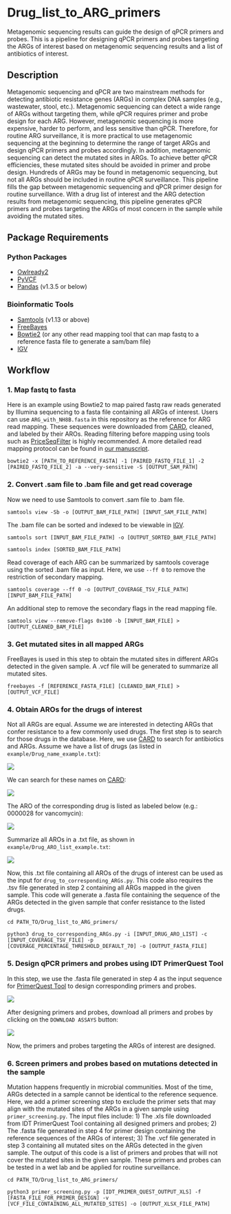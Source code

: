 # Drug_list_to_ARG_primers
Metagenomic sequencing results can guide the design of qPCR primers and probes. This is a pipeline for designing qPCR primers and probes targeting the ARGs of interest based on metagenomic sequencing results and a list of antibiotics of interest. 

## Description
Metagenomic sequencing and qPCR are two mainstream methods for detecting antibiotic resistance genes (ARGs) in complex DNA samples (e.g., wastewater, stool, etc.). Metagenomic sequencing can detect a wide range of ARGs without targeting them, while qPCR requires primer and probe design for each ARG. However, metagenomic sequencing is more expensive, harder to perform, and less sensitive than qPCR. Therefore, for routine ARG surveillance, it is more practical to use metagenomic sequencing at the beginning to determine the range of target ARGs and design qPCR primers and probes accordingly. In addition, metagenomic sequencing can detect the mutated sites in ARGs. To achieve better qPCR efficiencies, these mutated sites should be avoided in primer and probe design. Hundreds of ARGs may be found in metagenomic sequencing, but not all ARGs should be included in routine qPCR surveillance. This pipeline fills the gap between metagenomic sequencing and qPCR primer design for routine surveillance. With a drug list of interest and the ARG detection results from metagenomic sequencing, this pipeline generates qPCR primers and probes targeting the ARGs of most concern in the sample while avoiding the mutated sites.

## Package Requirements
### Python Packages  
* [Owlready2](https://github.com/pwin/owlready2)  
* [PyVCF](https://github.com/jamescasbon/PyVCF)
* [Pandas](https://anaconda.org/anaconda/pandas) (v1.3.5 or below)
### Bioinformatic Tools  
* [Samtools](https://www.htslib.org/) (v1.13 or above)  
* [FreeBayes](https://github.com/freebayes/freebayes)  
* [Bowtie2](https://github.com/BenLangmead/bowtie2) (or any other read mapping tool that can map fastq to a reference fasta file to generate a sam/bam file)
* [IGV](https://igv.org/)

## Workflow
### 1. Map fastq to fasta  
Here is an example using Bowtie2 to map paired fastq raw reads generated by Illumina sequencing to a fasta file containing all ARGs of interest. Users can use `ARG_with_NH8B.fasta` in this repository as the reference for ARG read mapping. These sequences were downloaded from [CARD](https://card.mcmaster.ca/), cleaned, and labeled by their AROs. Reading filtering before mapping using tools such as [PriceSeqFilter](https://derisilab.ucsf.edu/software/price/) is highly recommended. A more detailed read mapping protocol can be found in [our manuscript](https://www.biorxiv.org/content/10.1101/2024.07.30.605462v1.abstract).
```
bowtie2 -x [PATH_TO_REFERENCE_FASTA] -1 [PAIRED_FASTQ_FILE_1] -2 [PAIRED_FASTQ_FILE_2] -a --very-sensitive -S [OUTPUT_SAM_PATH]
```
### 2. Convert .sam file to .bam file and get read coverage
Now we need to use Samtools to convert .sam file to .bam file.  
```
samtools view -Sb -o [OUTPUT_BAM_FILE_PATH] [INPUT_SAM_FILE_PATH]
```
The .bam file can be sorted and indexed to be viewable in [IGV](https://igv.org/).
```
samtools sort [INPUT_BAM_FILE_PATH] -o [OUTPUT_SORTED_BAM_FILE_PATH]
```
```
samtools index [SORTED_BAM_FILE_PATH]
```
Read coverage of each ARG can be summarized by samtools coverage using the sorted .bam file as input. Here, we use `--ff 0` to remove the restriction of secondary mapping.
```
samtools coverage --ff 0 -o [OUTPUT_COVERAGE_TSV_FILE_PATH] [INPUT_BAM_FILE_PATH]
```
An additional step to remove the secondary flags in the read mapping file.
```
samtools view --remove-flags 0x100 -b [INPUT_BAM_FILE] >[OUTPUT_CLEANED_BAM_FILE]
```
### 3. Get mutated sites in all mapped ARGs
FreeBayes is used in this step to obtain the mutated sites in different ARGs detected in the given sample. A .vcf file will be generated to summarize all mutated sites.
```
freebayes -f [REFERENCE_FASTA_FILE] [CLEANED_BAM_FILE] >[OUTPUT_VCF_FILE]
```
### 4. Obtain AROs for the drugs of interest
Not all ARGs are equal. Assume we are interested in detecting ARGs that confer resistance to a few commonly used drugs. The first step is to search for those drugs in the database. Here, we use [CARD](https://card.mcmaster.ca/) to search for antibiotics and ARGs. Assume we have a list of drugs (as listed in `example/Drug_name_example.txt`):  
  
![](Figures/Drug_names.png)

We can search for these names on [CARD](https://card.mcmaster.ca/):  

![](Figures/CARD_search.png)

The ARO of the corresponding drug is listed as labeled below (e.g.: 0000028 for vancomycin):

![](Figures/CARD_ARO.png)

Summarize all AROs in a .txt file, as shown in `example/Drug_ARO_list_example.txt`:

![](Figures/Drug_AROs.png)

Now, this .txt file containing all AROs of the drugs of interest can be used as the input for `drug_to_corresponding_ARGs.py`. This code also requires the .tsv file generated in step 2 containing all ARGs mapped in the given sample. This code will generate a .fasta file containing the sequence of the ARGs detected in the given sample that confer resistance to the listed drugs.
```
cd PATH_TO/Drug_list_to_ARG_primers/  
```
```
python3 drug_to_corresponding_ARGs.py -i [INPUT_DRUG_ARO_LIST] -c [INPUT_COVERAGE_TSV_FILE] -p [COVERAGE_PERCENTAGE_THRESHOLD_DEFAULT_70] -o [OUTPUT_FASTA_FILE]
```
### 5. Design qPCR primers and probes using IDT PrimerQuest Tool
In this step, we use the .fasta file generated in step 4 as the input sequence for [PrimerQuest Tool](https://www.idtdna.com/Primerquest/Home/Index) to design corresponding primers and probes.

![](Figures/Primer_Quest_with_labels.png)

After designing primers and probes, download all primers and probes by clicking on the `DOWNLOAD ASSAYS` button:

![](Figures/Download_primers.png)

Now, the primers and probes targeting the ARGs of interest are designed. 
### 6. Screen primers and probes based on mutations detected in the sample
Mutation happens frequently in microbial communities. Most of the time, ARGs detected in a sample cannot be identical to the reference sequence. Here, we add a primer screening step to exclude the primer sets that may align with the mutated sites of the ARGs in a given sample using `primer_screening.py`. The input files include: 1) The .xls file downloaded from IDT PrimerQuest Tool containing all designed primers and probes; 2) The .fasta file generated in step 4 for primer design containing the reference sequences of the ARGs of interest; 3) The .vcf file generated in step 3 containing all mutated sites on the ARGs detected in the given sample. The output of this code is a list of primers and probes that will not cover the mutated sites in the given sample. These primers and probes can be tested in a wet lab and be applied for routine surveillance.
```
cd PATH_TO/Drug_list_to_ARG_primers/  
```
```
python3 primer_screening.py -p [IDT_PRIMER_QUEST_OUTPUT_XLS] -f [FASTA_FILE_FOR_PRIMER_DESIGN] -v [VCF_FILE_CONTAINING_ALL_MUTATED_SITES] -o [OUTPUT_XLSX_FILE_PATH]
```

